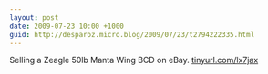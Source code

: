 ```yaml
---
layout: post
date: 2009-07-23 10:00 +1000
guid: http://desparoz.micro.blog/2009/07/23/t2794222335.html
---
```

Selling a Zeagle 50lb Manta Wing BCD on eBay. [tinyurl.com/lx7jax](http://tinyurl.com/lx7jax)
